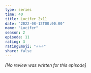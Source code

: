 ```yaml
---
type: series
time: 40
title: Lucifer 2x11
date: "2022-08-12T00:00:00"
name: "Lucifer"
season: 2
episode: 11
rating: 3
ratingEmoji: "⭐️⭐️⭐️"
share: false
---
```


*[No review was written for this episode]*